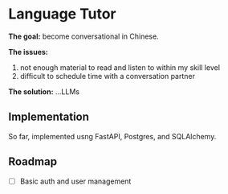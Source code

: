 # Language Tutor

**The goal:** become conversational in Chinese.

**The issues:**

1. not enough material to read and listen to within my skill level
2. difficult to schedule time with a conversation partner

**The solution:** ...LLMs

## Implementation

So far, implemented usng FastAPI, Postgres, and SQLAlchemy.

## Roadmap

- [ ] Basic auth and user management
